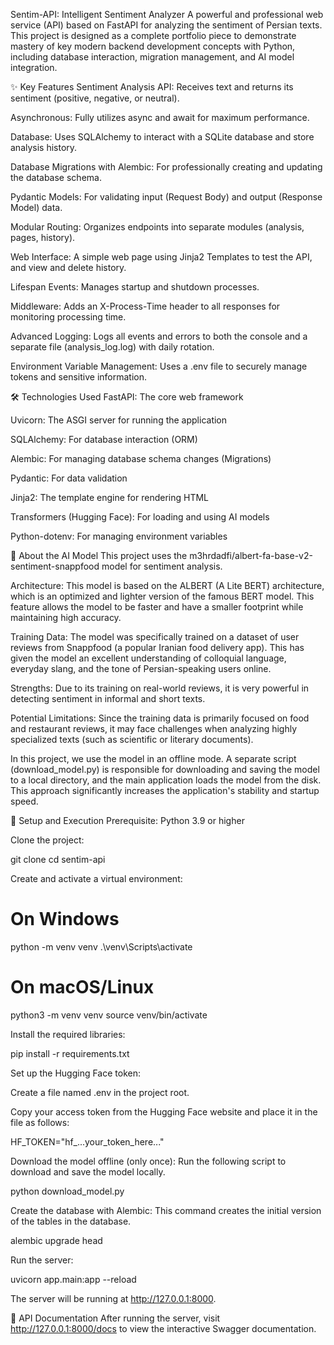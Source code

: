 Sentim-API: Intelligent Sentiment Analyzer
A powerful and professional web service (API) based on FastAPI for analyzing the sentiment of Persian texts. This project is designed as a complete portfolio piece to demonstrate mastery of key modern backend development concepts with Python, including database interaction, migration management, and AI model integration.

✨ Key Features
Sentiment Analysis API: Receives text and returns its sentiment (positive, negative, or neutral).

Asynchronous: Fully utilizes async and await for maximum performance.

Database: Uses SQLAlchemy to interact with a SQLite database and store analysis history.

Database Migrations with Alembic: For professionally creating and updating the database schema.

Pydantic Models: For validating input (Request Body) and output (Response Model) data.

Modular Routing: Organizes endpoints into separate modules (analysis, pages, history).

Web Interface: A simple web page using Jinja2 Templates to test the API, and view and delete history.

Lifespan Events: Manages startup and shutdown processes.

Middleware: Adds an X-Process-Time header to all responses for monitoring processing time.

Advanced Logging: Logs all events and errors to both the console and a separate file (analysis_log.log) with daily rotation.

Environment Variable Management: Uses a .env file to securely manage tokens and sensitive information.

🛠️ Technologies Used
FastAPI: The core web framework

Uvicorn: The ASGI server for running the application

SQLAlchemy: For database interaction (ORM)

Alembic: For managing database schema changes (Migrations)

Pydantic: For data validation

Jinja2: The template engine for rendering HTML

Transformers (Hugging Face): For loading and using AI models

Python-dotenv: For managing environment variables

🧠 About the AI Model
This project uses the m3hrdadfi/albert-fa-base-v2-sentiment-snappfood model for sentiment analysis.

Architecture: This model is based on the ALBERT (A Lite BERT) architecture, which is an optimized and lighter version of the famous BERT model. This feature allows the model to be faster and have a smaller footprint while maintaining high accuracy.

Training Data: The model was specifically trained on a dataset of user reviews from Snappfood (a popular Iranian food delivery app). This has given the model an excellent understanding of colloquial language, everyday slang, and the tone of Persian-speaking users online.

Strengths: Due to its training on real-world reviews, it is very powerful in detecting sentiment in informal and short texts.

Potential Limitations: Since the training data is primarily focused on food and restaurant reviews, it may face challenges when analyzing highly specialized texts (such as scientific or literary documents).

In this project, we use the model in an offline mode. A separate script (download_model.py) is responsible for downloading and saving the model to a local directory, and the main application loads the model from the disk. This approach significantly increases the application's stability and startup speed.

🚀 Setup and Execution
Prerequisite: Python 3.9 or higher

Clone the project:

git clone <YOUR-GITHUB-PROJECT-URL>
cd sentim-api

Create and activate a virtual environment:

# On Windows
python -m venv venv
.\venv\Scripts\activate

# On macOS/Linux
python3 -m venv venv
source venv/bin/activate

Install the required libraries:

pip install -r requirements.txt

Set up the Hugging Face token:

Create a file named .env in the project root.

Copy your access token from the Hugging Face website and place it in the file as follows:

HF_TOKEN="hf_...your_token_here..."

Download the model offline (only once):
Run the following script to download and save the model locally.

python download_model.py

Create the database with Alembic:
This command creates the initial version of the tables in the database.

alembic upgrade head

Run the server:

uvicorn app.main:app --reload

The server will be running at http://127.0.0.1:8000.

🔌 API Documentation
After running the server, visit http://127.0.0.1:8000/docs to view the interactive Swagger documentation.